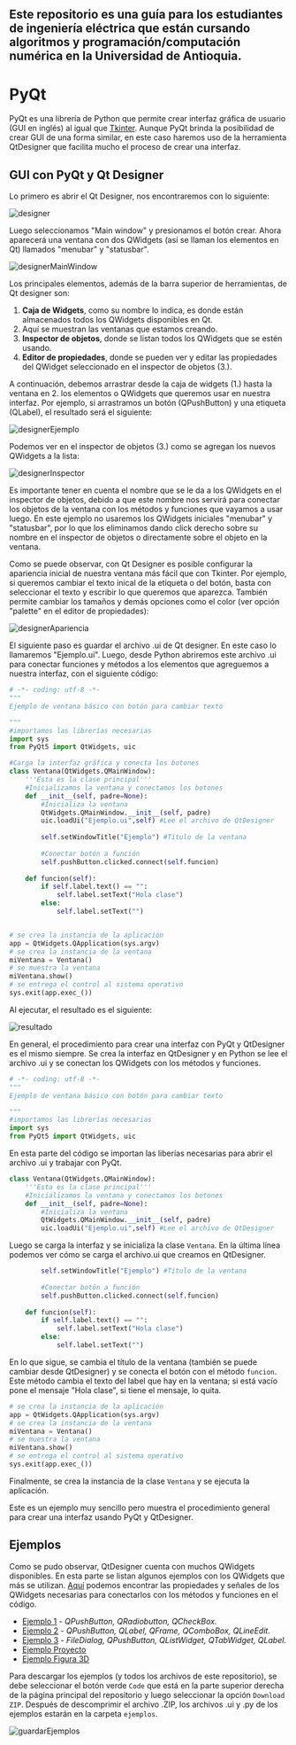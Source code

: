 ## Este repositorio es una guía para los estudiantes de ingeniería eléctrica que están cursando algoritmos y programación/computación numérica en la Universidad de Antioquia.

# PyQt
PyQt es una librería de Python que permite crear interfaz gráfica de usuario (GUI en inglés) al igual que [Tkinter](https://github.com/juan-suarezp/PythonTkinterTutorial). Aunque PyQt brinda la posibilidad de crear GUI de una forma similar, en este caso haremos uso de la herramienta QtDesigner que facilita mucho el proceso de crear una interfaz.

## GUI con PyQt y Qt Designer
Lo primero es abrir el Qt Designer, nos encontraremos con lo siguiente:

![designer](https://user-images.githubusercontent.com/58320351/111403289-b6822480-869a-11eb-9f70-31bf8a582f72.png)

Luego seleccionamos "Main window" y presionamos el botón crear. Ahora aparecerá una ventana con dos QWidgets (así se llaman los elementos en Qt) llamados "menubar" y "statusbar".

![designerMainWindow](https://user-images.githubusercontent.com/58320351/111403327-c26de680-869a-11eb-984d-8fcde92a385b.png)

Los principales elementos, además de la barra superior de herramientas, de Qt designer son:
1. **Caja de Widgets**, como su nombre lo indica, es donde están almacenados todos los QWidgets disponibles en Qt.
2. Aquí se muestran las ventanas que estamos creando.
3. **Inspector de objetos**, donde se listan todos los QWidgets que se estén usando.
4. **Editor de propiedades**, donde se pueden ver y editar las propiedades del QWidget seleccionado en el inspector de objetos (3.).

A continuación, debemos arrastrar desde la caja de widgets (1.) hasta la ventana en 2. los elementos o QWidgets que queremos usar en nuestra interfaz. Por ejemplo, si arrastramos un botón (QPushButton) y una etiqueta (QLabel), el resultado será el siguiente:

![designerEjemplo](https://user-images.githubusercontent.com/58320351/111403337-c7cb3100-869a-11eb-8e7d-9916a7dac6eb.png)

Podemos ver en el inspector de objetos (3.) como se agregan los nuevos QWidgets a la lista:

![designerInspector](https://user-images.githubusercontent.com/58320351/111403343-cbf74e80-869a-11eb-9c73-ef0dae3f78fb.png)

Es importante tener en cuenta el nombre que se le da a los QWidgets en el inspector de objetos, debido a que este nombre nos servirá para conectar los objetos de la ventana con los métodos y funciones que vayamos a usar luego. En este ejemplo no usaremos los QWidgets iniciales "menubar" y "statusbar", por lo que los eliminamos dando click derecho sobre su nombre en el inspector de objetos o directamente sobre el objeto en la ventana.

Como se puede observar, con Qt Designer es posible configurar la apariencia inicial de nuestra ventana más fácil que con Tkinter. Por ejemplo, si queremos cambiar el texto inical de la etiqueta o del botón, basta con seleccionar el texto y escribir lo que queremos que aparezca. También permite cambiar los tamaños y demás opciones como el color (ver opción "palette" en el editor de propiedades):

![designerApariencia](https://user-images.githubusercontent.com/58320351/111403351-d0bc0280-869a-11eb-8bf9-cbeb0e593c97.png)

El siguiente paso es guardar el archivo .ui de Qt designer. En este caso lo llamaremos "Ejemplo.ui". Luego, desde Python abriremos este archivo .ui para conectar funciones y métodos a los elementos que agreguemos a nuestra interfaz, con el siguiente código:

```python
# -*- coding: utf-8 -*-
"""
Ejemplo de ventana básico con botón para cambiar texto

"""
#importamos las librerías necesarias
import sys
from PyQt5 import QtWidgets, uic

#Carga la interfaz gráfica y conecta los botones
class Ventana(QtWidgets.QMainWindow):
    '''Esta es la clase principal'''
    #Inicializamos la ventana y conectamos los botones
    def __init__(self, padre=None):
        #Inicializa la ventana
        QtWidgets.QMainWindow.__init__(self, padre)
        uic.loadUi("Ejemplo.ui",self) #Lee el archivo de QtDesigner
        
        self.setWindowTitle("Ejemplo") #Título de la ventana
        
        #Conectar botón a función
        self.pushButton.clicked.connect(self.funcion)
        
    def funcion(self):
        if self.label.text() == "":
            self.label.setText("Hola clase")
        else:
            self.label.setText("")


# se crea la instancia de la aplicación
app = QtWidgets.QApplication(sys.argv)
# se crea la instancia de la ventana
miVentana = Ventana()
# se muestra la ventana 
miVentana.show()
# se entrega el control al sistema operativo
sys.exit(app.exec_())
```

Al ejecutar, el resultado es el siguiente:

![resultado](https://user-images.githubusercontent.com/58320351/111403367-d7e31080-869a-11eb-873d-560703dc348f.png)

En general, el procedimiento para crear una interfaz con PyQt y QtDesigner es el mismo siempre. Se crea la interfaz en QtDesigner y en Python se lee el archivo .ui y se conectan los QWidgets con los métodos y funciones.

```python
# -*- coding: utf-8 -*-
"""
Ejemplo de ventana básico con botón para cambiar texto

"""
#importamos las librerías necesarias
import sys
from PyQt5 import QtWidgets, uic
```
En esta parte del código se importan las liberías necesarias para abrir el archivo .ui y trabajar con PyQt.

```python
class Ventana(QtWidgets.QMainWindow):
    '''Esta es la clase principal'''
    #Inicializamos la ventana y conectamos los botones
    def __init__(self, padre=None):
        #Inicializa la ventana
        QtWidgets.QMainWindow.__init__(self, padre)
        uic.loadUi("Ejemplo.ui",self) #Lee el archivo de QtDesigner
```

Luego se carga la interfaz y se inicializa la clase `Ventana`. En la última línea podemos ver cómo se carga el archivo.ui que creamos en QtDesigner.

```python
        self.setWindowTitle("Ejemplo") #Título de la ventana
        
        #Conectar botón a función
        self.pushButton.clicked.connect(self.funcion)
        
    def funcion(self):
        if self.label.text() == "":
            self.label.setText("Hola clase")
        else:
            self.label.setText("")
```

En lo que sigue, se cambia el título de la ventana (también se puede cambiar desde QtDesigner) y se conecta el botón con el método `funcion`. Este método cambia el texto del label que hay en la ventana; si está vacío pone el mensaje "Hola clase", si tiene el mensaje, lo quita.

```python
# se crea la instancia de la aplicación
app = QtWidgets.QApplication(sys.argv)
# se crea la instancia de la ventana
miVentana = Ventana()
# se muestra la ventana 
miVentana.show()
# se entrega el control al sistema operativo
sys.exit(app.exec_())
```

Finalmente, se crea la instancia de la clase `Ventana` y se ejecuta la aplicación.

Este es un ejemplo muy sencillo pero muestra el procedimiento general para crear una interfaz usando PyQt y QtDesigner.

## Ejemplos
Como se pudo observar, QtDesigner cuenta con muchos QWidgets disponibles. En esta parte se listan algunos ejemplos con los QWidgets que más se utilizan. [Aquí](https://doc.qt.io/qt-5/widget-classes.html#the-widget-classes) podemos encontrar las propiedades y señales de los QWidgets necesarias para conectarlos con los métodos y funciones en el código.
- [Ejemplo 1](https://github.com/juan-suarezp/PythonPyQtTutorial/blob/master/ejemplos/ejemplo1/ejemplo1.md) - *QPushButton, QRadiobutton, QCheckBox.*
- [Ejemplo 2](https://github.com/juan-suarezp/PythonPyQtTutorial/blob/master/ejemplos/ejemplo2/ejemplo2.md) - *QPushButton, QLabel, QFrame, QComboBox, QLineEdit.*
- [Ejemplo 3](https://github.com/juan-suarezp/PythonPyQtTutorial/blob/master/ejemplos/ejemplo3/ejemplo3.md) - *FileDialog, QPushButton, QListWidget, QTabWidget, QLabel.*
- [Ejemplo Proyecto](https://github.com/juan-suarezp/PythonPyQtTutorial/blob/master/ejemplos/ejemploproyecto/ejemploproyecto.md)
- [Ejemplo Figura 3D](https://github.com/juan-suarezp/PythonPyQtTutorial/blob/master/ejemplos/3D/3D.md)

Para descargar los ejemplos (y todos los archivos de este repositorio), se debe seleccionar el botón verde `Code` que está en la parte superior derecha de la página principal del repositorio y luego seleccionar la opción `Download ZIP`. Después de descomprimir el archivo .ZIP, los archivos .ui y .py de los ejemplos estarán en la carpeta `ejemplos`.

![guardarEjemplos](https://user-images.githubusercontent.com/58320351/111403407-e92c1d00-869a-11eb-81e6-c70159c482ab.png)
